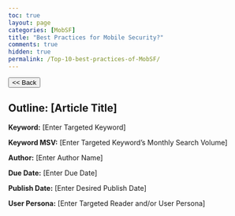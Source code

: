 ```yaml
---
toc: true
layout: page
categories: [MobSF]
title: "Best Practices for Mobile Security?"
comments: true
hidden: true
permalink: /Top-10-best-practices-of-MobSF/
---
```


<button class="back-button" onclick="window.history.back()"><< Back</button>

## Outline: [Article Title]

**Keyword:** [Enter Targeted Keyword]

**Keyword MSV:** [Enter Targeted Keyword’s Monthly Search Volume]

**Author:** [Enter Author Name]

**Due Date:** [Enter Due Date]

**Publish Date:** [Enter Desired Publish Date]

**User Persona:** [Enter Targeted Reader and/or User Persona]

<br>
